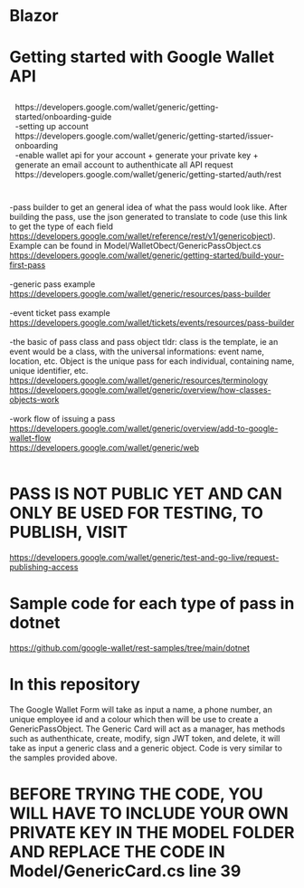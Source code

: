 # Blazor
# Getting started with Google Wallet API
<div style="padding: 10px;">
https://developers.google.com/wallet/generic/getting-started/onboarding-guide <br>
-setting up account <br>
https://developers.google.com/wallet/generic/getting-started/issuer-onboarding <br>
-enable wallet api for your account + generate your private key + generate an email account to authenthicate all API request <br>
https://developers.google.com/wallet/generic/getting-started/auth/rest
</div>  <br>

-pass builder to get an general idea of what the pass would look like. After building the pass, use the json generated to translate to code (use this link to get the 
type of each field https://developers.google.com/wallet/reference/rest/v1/genericobject). Example can be found in
Model/WalletObect/GenericPassObject.cs
https://developers.google.com/wallet/generic/getting-started/build-your-first-pass  <br>  <br>
-generic pass example  <br>
https://developers.google.com/wallet/generic/resources/pass-builder  <br>  <br>
-event ticket pass example  <br>
https://developers.google.com/wallet/tickets/events/resources/pass-builder  <br>  <br>
-the basic of pass class and pass object 
tldr: class is the template, ie an event would be a class, with the universal informations: event name, location, etc. Object is the unique pass for each individual,
containing name, unique identifier, etc.  <br>
https://developers.google.com/wallet/generic/resources/terminology  <br>
https://developers.google.com/wallet/generic/overview/how-classes-objects-work  <br>  <br>
-work flow of issuing a pass   <br>
https://developers.google.com/wallet/generic/overview/add-to-google-wallet-flow  <br>
https://developers.google.com/wallet/generic/web  <br>  <br>
# PASS IS NOT PUBLIC YET AND CAN ONLY BE USED FOR TESTING, TO PUBLISH, VISIT
https://developers.google.com/wallet/generic/test-and-go-live/request-publishing-access
# Sample code for each type of pass in dotnet
https://github.com/google-wallet/rest-samples/tree/main/dotnet

# In this repository
The Google Wallet Form will take as input a name, a phone number, an unique employee id and a colour which then will be use to create a GenericPassObject.
The Generic Card will act as a manager, has methods such as authenthicate, create, modify, sign JWT token, and delete, it will take as input a generic class and a generic object.
Code is very similar to the samples provided above.
# BEFORE TRYING THE CODE, YOU WILL HAVE TO INCLUDE YOUR OWN PRIVATE KEY IN THE MODEL FOLDER AND REPLACE THE CODE IN Model/GenericCard.cs line 39